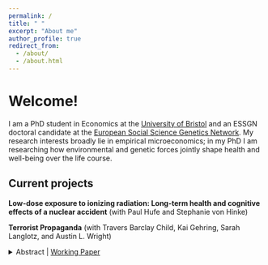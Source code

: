 ```yaml
---
permalink: /
title: " "
excerpt: "About me"
author_profile: true
redirect_from: 
  - /about/
  - /about.html
---
```


# Welcome!
I am a PhD student in Economics at the [University of Bristol](https://www.bristol.ac.uk/) and an ESSGN doctoral candidate at the [European Social Science Genetics Network](https://essgn.org/). My research interests broadly lie in empirical microeconomics; in my PhD I am researching how environmental and genetic forces jointly shape health and well-being over the life course.

## Current projects
**Low-dose exposure to ionizing radiation: Long-term health and cognitive effects of a nuclear accident** (with Paul Hufe and Stephanie von Hinke)
<br>


**Terrorist Propaganda** (with Travers Barclay Child, Kai Gehring, Sarah Langlotz, and Austin L. Wright)
<details>
<summary>Abstract | <a href="[public pdf link](https://www.peio.me/wp-content/uploads/PEIO15/PEIO15_paper_101.pdf)">Working Paper</a> </summary>
This paper leverages granular survey data from within the conflict theater of Afghanistan to investigate how plausibly exogenous exposure to Islamic State (IS) propaganda influences views towards local and international forces. We study two mediums of terrorist propaganda, exploiting high-frequency time variation in global distribution of IS videos and plausibly exogenous signal penetration of a prominent IS radio tower in Afghanistan. Our findings suggest violent video and radio content undermines public support for IS and its key opponents, while increasing demand for international forces to remain in country. By contrast, videos depicting a capacity for IS governance boost their support.
</details>
<br>

